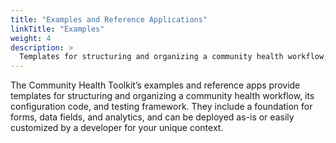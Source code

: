 ```yaml
---
title: "Examples and Reference Applications"
linkTitle: "Examples"
weight: 4
description: >
  Templates for structuring and organizing a community health workflow, configuration code, and testing framework
---
```


The Community Health Toolkit’s examples and reference apps provide templates for structuring and organizing a community health workflow, its configuration code, and testing framework. They include a foundation for forms, data fields, and analytics, and can be deployed as-is or easily customized by a developer for your unique context.